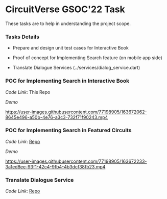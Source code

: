 # CircuitVerse GSOC'22 Task

These tasks are to help in understanding the project scope.

### Tasks Details

- Prepare and design unit test cases for Interactive Book

- Proof of concept for Implementing Search feature (on mobile app side)

- Translate Dialogue Services (../services/dialog_service.dart)

### POC for Implementing Search in Interactive Book

*Code Link*: This Repo

*Demo*

https://user-images.githubusercontent.com/77198905/163672062-8645e496-a50b-4e76-a3c3-732f71f90243.mp4


### POC for Implementing Search in Featured Circuits

*Code Link*: [Repo](https://github.com/aman-singh7/mobile-app/tree/search_circuit)

*Demo*


https://user-images.githubusercontent.com/77198905/163672233-3a1ed8ee-93f1-42c4-9fb4-4b3dcf38fb23.mp4

### Translate Dialogue Service

*Code Link*: [Repo](https://github.com/aman-singh7/mobile-app/tree/internationalizing)



